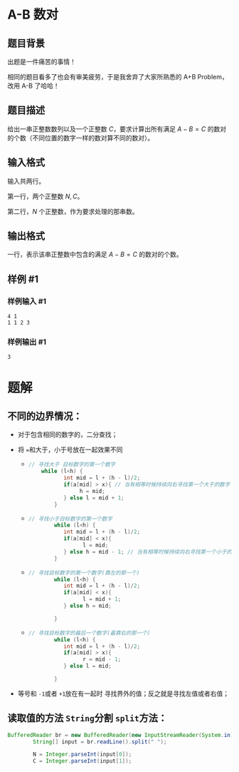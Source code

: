 # A-B 数对

## 题目背景

出题是一件痛苦的事情！

相同的题目看多了也会有审美疲劳，于是我舍弃了大家所熟悉的 A+B Problem，改用 A-B 了哈哈！

## 题目描述

给出一串正整数数列以及一个正整数 $C$，要求计算出所有满足 $A - B = C$ 的数对的个数（不同位置的数字一样的数对算不同的数对）。

## 输入格式

输入共两行。

第一行，两个正整数 $N,C$。

第二行，$N$ 个正整数，作为要求处理的那串数。

## 输出格式

一行，表示该串正整数中包含的满足 $A - B = C$ 的数对的个数。

## 样例 #1

### 样例输入 #1

```
4 1
1 1 2 3
```

### 样例输出 #1

```
3
```

# 题解

## 不同的边界情况：

- 对于包含相同的数字的，二分查找；
- 将 `=`和大于，小于号放在一起效果不同

  - ```java
    // 寻找大于 目标数字的第一个数字
    	while (l<h) {
               int mid = l + (h - l)/2;
               if(a[mid] > x){ // 当有相等时候持续向右寻找第一个大于的数字
                    h = mid;
               } else l = mid + 1; 
            }
    ```
  - ```java
    // 寻找小于目标数字的第一个数字
            while (l<h) {
               int mid = l + (h - l)/2;
               if(a[mid] < x){
                     l = mid;
               } else h = mid - 1; // 当有相等时候持续向右寻找第一个小于的数字
            }
    ```
  - ```java
    // 寻找目标数字的第一个数字(靠左的那一个)
            while (l<h) {
               int mid = l + (h - l)/2;
               if(a[mid] < x){
                     l = mid + 1;
               } else h = mid;

            }
    ```
  - ```java
    // 寻找目标数字的最后一个数字(最靠右的那一个)
            while (l<h) {
               int mid = l + (h - l)/2;
               if(a[mid] > x){
                     r = mid - 1;
               } else l = mid;

            }
    ```
- 等号和 `-1`或者 `+1`放在有一起时 寻找界外的值；反之就是寻找左值或者右值；

## 读取值的方法 `String`分割 `split`方法：

```java
BufferedReader br = new BufferedReader(new InputStreamReader(System.in));
        String[] input = br.readLine().split(" ");

        N = Integer.parseInt(input[0]);
        C = Integer.parseInt(input[1]);

```
